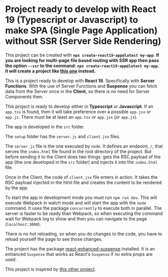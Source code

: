 # Project ready to develop with React 19 (Typescript or Javascript) to make SPA (Single Page Application) without SSR (Server Side Rendering)

This project can be created with **`npx create-react19-app@latest my-app`**. **If you are looking for multi-page file based routing with SSR app then pass the option `--ssr` to the command: `npx create-react19-app@latest my-app`. It will create a project like [this one]() instead.**

This is a project ready to develop with **React 19**. Specifically with **Server Functions**. With the use of Server Functions and **Suspense** you can fetch data from the Server once in the **Client**, so there is no need for Server Components then.

This project is ready to develop either in **Typescript** or **Javascript**. If an `app.tsx` is found, then it will take preference over a possible `app.jsx` or `app.js`. There must be at least an `app.tsx` or `app.jsx` (or `app.js`).

The app is developed in the `src` folder.

The `setup` folder has the `server.js` and `client.jsx` files.

The `server.js` file is the one executed by `node`. It defines an endpoint, `/`, that serves the `index.html` file found in the root directory of the project. But before sending it to the Client does two things: gets the RSC payload of the app (the one developed in the `src` folder) and injects it into the `index.html` file.

Once in the Client, the code of `client.jsx` file enters in action. It takes the RSC payload injected in the html file and creates the content to be rendered by the app.

To start the app in development mode you must run `npm run dev`. This will execute Webpack in watch mode and will start the app with the `node` command. It uses the package `concurrently` to execute both in parallel. The server is faster to be ready than Webpack, so when executing the command wait for Webpack log to show and then you can navigate to the page (`localhost:3000`).

There is no hot reloading, so when you do changes to the code, you have to reload yourself the page to see those changes.

The project has the package [react-enhanced-suspense](https://www.npmjs.com/package/react-enhanced-suspense) installed. It is an enhanced `Suspense` that works as React's `Suspense` if no extra props are used.

This project is inspired by [this other project](https://github.com/adamjberg/react-server-components).
